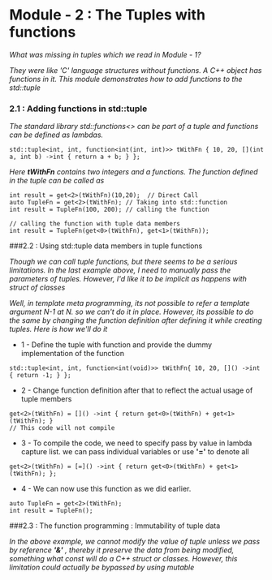 # Module - 2 : The Tuples with functions

*What was missing in tuples which we read in Module - 1?*

*They were like 'C' language structures without functions. A C++ object has functions in it. This module demonstrates how to add functions to the std::tuple*

### 2.1 : Adding functions in std::tuple

*The standard library std::functions<> can be part of a tuple and functions can be defined as lambdas.*
```
std::tuple<int, int, function<int(int, int)>> tWithFn { 10, 20, [](int a, int b) ->int { return a + b; } };

```
*Here __tWithFn__ contains two integers and a functions. The function defined in the tuple can be called as*

```
int result = get<2>(tWithFn)(10,20);  // Direct Call
auto TupleFn = get<2>(tWithFn); // Taking into std::function
int result = TupleFn(100, 200); // calling the function

// calling the function with tuple data members
int result = TupleFn(get<0>(tWithFn), get<1>(tWithFn));
```
###2.2 : Using std::tuple data members in tuple functions

*Though we can call tuple functions, but there seems to be a serious limitations. In the last example above, I need to manually pass the parameters of tuples. However, I'd like it to be implicit as happens with struct of classes*

*Well, in template meta programming, its not possible to refer a template argument N-1 at N. so we can't do it in place. However, its possible to do the same by changing the function definition after defining it while creating tuples. Here is how we'll do it*

* 1 - Define the tuple with function and provide the dummy implementation of the function
```
std::tuple<int, int, function<int(void)>> tWithFn{ 10, 20, []() ->int { return -1; } };
```
* 2 - Change function definition after that to reflect the actual usage of tuple members
```
get<2>(tWithFn) = []() ->int { return get<0>(tWithFn) + get<1>(tWithFn); }
// This code will not compile
```
* 3 - To compile the code, we need to specify pass by value in lambda capture list. we can pass individual variables or use __'='__ to denote all
```
get<2>(tWithFn) = [=]() ->int { return get<0>(tWithFn) + get<1>(tWithFn); };
```
* 4 - We can now use this function as we did earlier.
```
auto TupleFn = get<2>(tWithFn);
int result = TupleFn();
```

###2.3 : The function programming : Immutability of tuple data

*In the above example, we cannot modify the value of tuple unless we pass by reference __'&'__ , thereby it preserve the data from being modified, something what const will do a C++ struct or classes. However, this limitation could actually be bypassed by using mutable*



